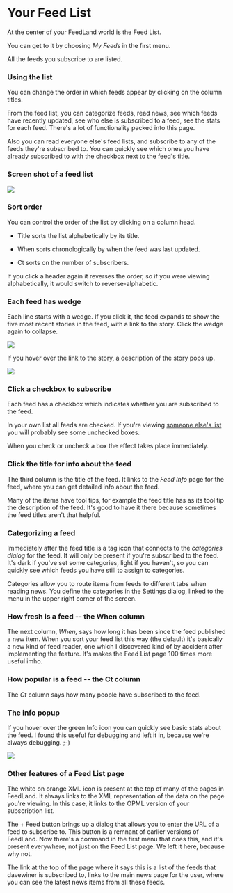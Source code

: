 # Your Feed List 

At the center of your FeedLand world is the Feed List. 

You can get to it by choosing <i>My Feeds</i> in the first menu. 

All the feeds you subscribe to are listed. 

### Using the list

You can change the order in which feeds appear by clicking on the column titles. 

From the feed list, you can categorize feeds, read news, see which feeds have recently updated, see who else is subscribed to a feed, see the stats for each feed. There's a lot of functionality packed into this page.

Also you can read everyone else's feed lists, and subscribe to any of the feeds they're subscribed to. You can quickly see which ones you have already subscribed to with the checkbox next to the feed's title. 

### Screen shot of a feed list

<img src="https://imgs.scripting.com/2023/08/02/feedlist2.png">

### Sort order

You can control the order of the list by clicking on a column head. 

* Title sorts the list alphabetically by its title. 

* When sorts chronologically by when the feed was last updated. 

* Ct sorts on the number of subscribers. 

If you click a header again it reverses the order, so if you were viewing alphabetically, it would switch to reverse-alphabetic.

### Each feed has wedge

Each line starts with a wedge. If you click it, the feed expands to show the five most recent stories in the feed, with a link to the story. Click the wedge again to collapse. 

<img src="https://imgs.scripting.com/2023/08/02/expandedWedge.png">

If you hover over the link to the story, a description of the story pops up.

<img src="https://imgs.scripting.com/2023/08/02/wedgeExpandedTooltipVisible.png">

### Click a checkbox to subscribe

Each feed has a checkbox which indicates whether you are subscribed to the feed. 

In your own list all feeds are checked. If you're viewing <a href="https://imgs.scripting.com/2023/08/02/someoneElsesFeedList.png">someone else's list</a> you will probably see some unchecked boxes. 

When you check or uncheck a box the effect takes place immediately.   

### Click the title for info about the feed

The third column is the title of the feed. It links to the <i>Feed Info</i> page for the feed, where you can get detailed info about the feed. 

Many of the items have tool tips, for example the feed title has as its tool tip the description of the feed. It's good to have it there because sometimes the feed titles aren't that helpful. 

### Categorizing a feed

Immediately after the feed title is a tag icon that connects to the <i>categories dialog</i> for the feed. It will only be present if you're subscribed to the feed. It's dark if you've set some categories, light if you haven't, so you can quickly see which feeds you have still to assign to categories. 

Categories allow you to route items from feeds to different tabs when reading news. You define the categories in the Settings dialog, linked to the menu in the upper right corner of the screen.

### How fresh is a feed -- the When column

The next column, <i>When,</i> says how long it has been since the feed published a new item. When you sort your feed list this way (the default) it's basically a new kind of feed reader, one which I discovered kind of by accident after implementing the feature. It's makes the Feed List page 100 times more useful imho.

### How popular is a feed -- the Ct column

The <i>Ct</i>  column says how many people have subscribed to the feed. 

### The info popup

If you hover over the green Info icon you can quickly see basic stats about the feed. I found this useful for debugging and left it in, because we're always debugging. ;-)

<img src="https://imgs.scripting.com/2023/08/02/feedInfoPopup3.png">

### Other features of a Feed List page

The white on orange XML icon is present at the top of many of the pages in FeedLand. It always links to the XML representation of the data on the page you're viewing. In this case, it links to the OPML version of your subscription list. 

The + Feed button brings up a dialog that allows you to enter the URL of a feed to subscribe to. This button is a remnant of earlier versions of FeedLand. Now there's a command in the first menu that does this, and it's present everywhere, not just on the Feed List page. We left it here, because why not. 

The link at the top of the page where it says this is a list of the feeds that davewiner is subscribed to, links to the main news page for the user, where you can see the latest news items from all these feeds. 

